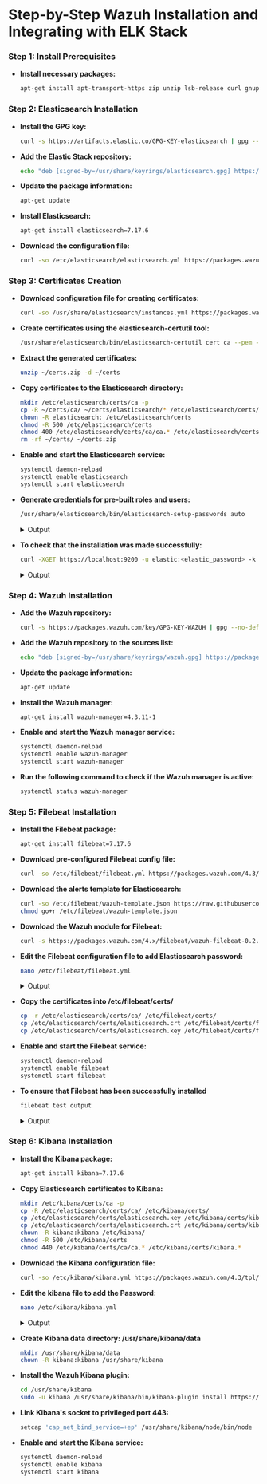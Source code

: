 # Step-by-Step Wazuh Installation and Integrating with ELK Stack


### Step 1: Install Prerequisites

   - **Install necessary packages:**
      ```bash
      apt-get install apt-transport-https zip unzip lsb-release curl gnupg
      ```
### Step 2: Elasticsearch Installation


   - **Install the GPG key:**

      ```bash
      curl -s https://artifacts.elastic.co/GPG-KEY-elasticsearch | gpg --no-default-keyring --keyring gnupg-ring:/usr/share/keyrings/elasticsearch.gpg --import && chmod 644 /usr/share/keyrings/elasticsearch.gpg
      ```
   - **Add the Elastic Stack repository:**
   
      ```bash
      echo "deb [signed-by=/usr/share/keyrings/elasticsearch.gpg] https://artifacts.elastic.co/packages/7.x/apt stable main" | tee /etc/apt/sources.list.d/elastic-7.x.list
      ```

   - **Update the package information:**

      ```bash
      apt-get update
      ```

      
   - **Install Elasticsearch:**

      ```bash
      apt-get install elasticsearch=7.17.6
      ```
   - **Download the configuration file:**

      ```bash
      curl -so /etc/elasticsearch/elasticsearch.yml https://packages.wazuh.com/4.3/tpl/elastic-basic/elasticsearch_all_in_one.yml
      ```

### Step 3: Certificates Creation

 - **Download configuration file for creating certificates:**

      ```bash
      curl -so /usr/share/elasticsearch/instances.yml https://packages.wazuh.com/4.3/tpl/elastic-basic/instances_aio.yml
      ```

 - **Create certificates using the elasticsearch-certutil tool:**
      ```bash
      /usr/share/elasticsearch/bin/elasticsearch-certutil cert ca --pem --in instances.yml --keep-ca-key --out ~/certs.zip
      ```


 - **Extract the generated certificates:**
      ```bash
      unzip ~/certs.zip -d ~/certs
      ```

 - **Copy certificates to the Elasticsearch directory:**
      ```bash
      mkdir /etc/elasticsearch/certs/ca -p
      cp -R ~/certs/ca/ ~/certs/elasticsearch/* /etc/elasticsearch/certs/
      chown -R elasticsearch: /etc/elasticsearch/certs
      chmod -R 500 /etc/elasticsearch/certs
      chmod 400 /etc/elasticsearch/certs/ca/ca.* /etc/elasticsearch/certs/elasticsearch.*
      rm -rf ~/certs/ ~/certs.zip
      ```


 - **Enable and start the Elasticsearch service:**
      ```bash
      systemctl daemon-reload
      systemctl enable elasticsearch
      systemctl start elasticsearch
      ```


 - **Generate credentials for pre-built roles and users:**
      ```bash
      /usr/share/elasticsearch/bin/elasticsearch-setup-passwords auto
      ```

      <details>
         <summary>Output</summary>   
      
      ```bash
            Changed password for user apm_system  
                    PASSWORD apm_system = lLPZhZkB6oUOzzCrkLSF
                  
            Changed password for user kibana_system  
                    PASSWORD kibana_system = TaLqVOnSoqKTYLIU0vDn
                  
            Changed password for user kibana  
                    PASSWORD kibana = TaLqVOvXoqKTYLIU0vDn
                  
            Changed password for user logstash_system  
                    PASSWORD logstash_system = UtuDv2tWkXGYL83v9kWA
                  
            Changed password for user beats_system  
                    PASSWORD beats_system = qZcbvCslafMpoEOrE9Ob
                  
            Changed password for user remote_monitoring_user  
                    PASSWORD remote_monitoring_user = LzJpQiSylncmCU2GLBTS
                  
            Changed password for user elastic  
                    PASSWORD elastic = AN4UeQGA7HGl5iHpMla7
      ```
      </details>

 - **To check that the installation was made successfully:**
      ```bash
      curl -XGET https://localhost:9200 -u elastic:<elastic_password> -k
      ```

      <details>
         <summary>Output</summary>   
      
      ```bash
            {
              "name" : "elasticsearch",
              "cluster_name" : "elasticsearch",
              "cluster_uuid" : "BgdIyCXxSPGeRusvb6-_Qw",
              "version" : {
                "number" : "7.17.6",
                "build_flavor" : "default",
                "build_type" : "rpm",
                "build_hash" : "f65e9d338dc1d07b642e14a27f338990148ee5b6",
                "build_date" : "2022-08-23T11:08:48.893373482Z",
                "build_snapshot" : false,
                "lucene_version" : "8.11.1",
                "minimum_wire_compatibility_version" : "6.8.0",
                "minimum_index_compatibility_version" : "6.0.0-beta1"
              },
              "tagline" : "You Know, for Search"
            }
      ```
      </details>


 




### Step 4: Wazuh Installation

 - **Add the Wazuh repository:**

      ```bash
      curl -s https://packages.wazuh.com/key/GPG-KEY-WAZUH | gpg --no-default-keyring --keyring gnupg-ring:/usr/share/keyrings/wazuh.gpg --import && chmod 644       /usr/share/keyrings/wazuh.gpg
      ```

 - **Add the Wazuh repository to the sources list:**
      ```bash
      echo "deb [signed-by=/usr/share/keyrings/wazuh.gpg] https://packages.wazuh.com/4.x/apt/ stable main" | tee -a /etc/apt/sources.list.d/wazuh.list 
      ```


 - **Update the package information:**
      ```bash
      apt-get update
      ```
 - **Install the Wazuh manager:**
      ```bash
      apt-get install wazuh-manager=4.3.11-1
      ```
      
 - **Enable and start the Wazuh manager service:**
      ```bash
      systemctl daemon-reload
      systemctl enable wazuh-manager
      systemctl start wazuh-manager
      ```
 - **Run the following command to check if the Wazuh manager is active:**
      ```bash
      systemctl status wazuh-manager
      ```

### Step 5: Filebeat Installation

 - **Install the Filebeat package:**
      ```bash
      apt-get install filebeat=7.17.6
      ```



 - **Download pre-configured Filebeat config file:**
      ```bash
      curl -so /etc/filebeat/filebeat.yml https://packages.wazuh.com/4.3/tpl/elastic-basic/filebeat_all_in_one.yml
      ```



 - **Download the alerts template for Elasticsearch:**

      ```bash
      curl -so /etc/filebeat/wazuh-template.json https://raw.githubusercontent.com/wazuh/wazuh/4.3/extensions/elasticsearch/wazuh-template.json
      chmod go+r /etc/filebeat/wazuh-template.json
      ```



 - **Download the Wazuh module for Filebeat:**
      ```bash
      curl -s https://packages.wazuh.com/4.x/filebeat/wazuh-filebeat-0.2.tar.gz | tar -xvz -C /usr/share/filebeat/module
      ```

 - **Edit the Filebeat configuration file to add Elasticsearch password:**
      ```bash
      nano /etc/filebeat/filebeat.yml
      ```

      <details>
         <summary>Output</summary>   
      
      ```bash
      output.elasticsearch.password: <elasticsearch_password>
      ```
      </details>

 - **Copy the certificates into /etc/filebeat/certs/**
      ```bash
      cp -r /etc/elasticsearch/certs/ca/ /etc/filebeat/certs/
      cp /etc/elasticsearch/certs/elasticsearch.crt /etc/filebeat/certs/filebeat.crt
      cp /etc/elasticsearch/certs/elasticsearch.key /etc/filebeat/certs/filebeat.key
      ```

 - **Enable and start the Filebeat service:**
      ```bash
      systemctl daemon-reload
      systemctl enable filebeat
      systemctl start filebeat
      ```
 - **To ensure that Filebeat has been successfully installed**
      ```bash
      filebeat test output
      ```
      <details>
         <summary>Output</summary>   
      
      ```bash
       elasticsearch: https://127.0.0.1:9200...
         parse url... OK
         connection...
           parse host... OK
           dns lookup... OK
           addresses: 127.0.0.1
           dial up... OK
         TLS...
           security: server's certificate chain verification is enabled
           handshake... OK
           TLS version: TLSv1.3
           dial up... OK
         talk to server... OK
         version: 7.17.6
      ```
      </details>

    
### Step 6: Kibana Installation
 - **Install the Kibana package:**
      ```bash
      apt-get install kibana=7.17.6
      ```

 - **Copy Elasticsearch certificates to Kibana:**

      ```bash
      mkdir /etc/kibana/certs/ca -p
      cp -R /etc/elasticsearch/certs/ca/ /etc/kibana/certs/
      cp /etc/elasticsearch/certs/elasticsearch.key /etc/kibana/certs/kibana.key
      cp /etc/elasticsearch/certs/elasticsearch.crt /etc/kibana/certs/kibana.crt
      chown -R kibana:kibana /etc/kibana/
      chmod -R 500 /etc/kibana/certs
      chmod 440 /etc/kibana/certs/ca/ca.* /etc/kibana/certs/kibana.*

      ```
 - **Download the Kibana configuration file:**
      ```bash
      curl -so /etc/kibana/kibana.yml https://packages.wazuh.com/4.3/tpl/elastic-basic/kibana_all_in_one.yml
      ```


 - **Edit the kibana file to add the Password:**
      ```bash
      nano /etc/kibana/kibana.yml
      ```

      <details>
         <summary>Output</summary>   
      
      ```bash
      .
      .
      elasticsearch.password: <elasticsearch_password>
      .
      .
      ```
      </details>

      
 - **Create Kibana data directory: /usr/share/kibana/data**
   
      ```bash
      mkdir /usr/share/kibana/data
      chown -R kibana:kibana /usr/share/kibana
      ```
 - **Install the Wazuh Kibana plugin:**
      ```bash
      cd /usr/share/kibana
      sudo -u kibana /usr/share/kibana/bin/kibana-plugin install https://packages.wazuh.com/4.x/ui/kibana/wazuh_kibana-4.3.11_7.17.6-1.zip
      ```
      
 - **Link Kibana's socket to privileged port 443:**

      ```bash
      setcap 'cap_net_bind_service=+ep' /usr/share/kibana/node/bin/node
      ```
      
 - **Enable and start the Kibana service:**
      ```bash
      systemctl daemon-reload
      systemctl enable kibana
      systemctl start kibana
      ```
